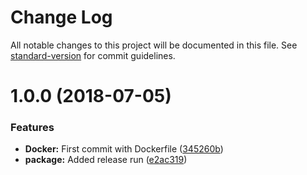 # Change Log

All notable changes to this project will be documented in this file. See [standard-version](https://github.com/conventional-changelog/standard-version) for commit guidelines.

<a name="1.0.0"></a>
# 1.0.0 (2018-07-05)


### Features

* **Docker:** First commit with Dockerfile ([345260b](https://github.com/wolmi/nodejs_wct/commit/345260b))
* **package:** Added release run ([e2ac319](https://github.com/wolmi/nodejs_wct/commit/e2ac319))

